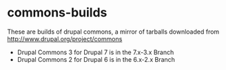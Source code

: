 commons-builds
==============
These are builds of drupal commons, a mirror of tarballs downloaded from http://www.drupal.org/project/commons
  * Drupal Commons 3 for Drupal 7 is in the 7.x-3.x Branch
  * Drupal Commons 2 for Drupal 6 is in the 6.x-2.x Branch
